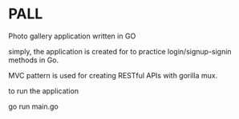 # PALL

Photo gallery application written in GO

simply, the application is created for to practice login/signup-signin methods in Go.

MVC pattern is used for creating RESTful APIs with gorilla mux.


to run the application

go run main.go
